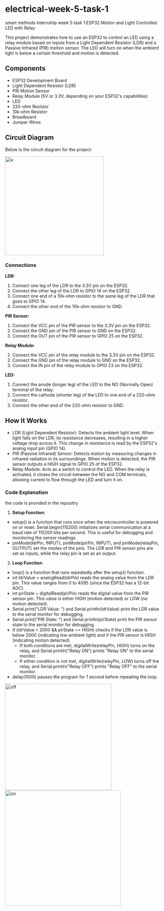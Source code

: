 # electrical-week-5-task-1

smart methods internship week 5 task 1:ESP32 Motion and Light Controlled LED with Relay

This project demonstrates how to use an ESP32 to control an LED using a relay module based on inputs from a Light Dependent Resistor (LDR) and a Passive Infrared (PIR) motion sensor. The LED will turn on when the ambient light is below a certain threshold and motion is detected.

## Components
- ESP32 Development Board
- Light Dependent Resistor (LDR)
- PIR Motion Sensor
- Relay Module (5V or 3.3V, depending on your ESP32's capabilities)
- LED
- 220-ohm Resistor
- 10k-ohm Resistor
- Breadboard
- Jumper Wires

## Circuit Diagram

Below is the circuit diagram for the project:

<img width="322" alt="u" src="https://github.com/user-attachments/assets/f5e04b1e-f726-4f0c-9762-c8a3a125d89a">

### Connections

**LDR:**
1. Connect one leg of the LDR to the 3.3V pin on the ESP32.
2. Connect the other leg of the LDR to GPIO 14 on the ESP32.
3. Connect one end of a 10k-ohm resistor to the same leg of the LDR that goes to GPIO 14.
4. Connect the other end of the 10k-ohm resistor to GND.

**PIR Sensor:**
1. Connect the VCC pin of the PIR sensor to the 3.3V pin on the ESP32.
2. Connect the GND pin of the PIR sensor to GND on the ESP32.
3. Connect the OUT pin of the PIR sensor to GPIO 25 on the ESP32.

**Relay Module:**
1. Connect the VCC pin of the relay module to the 3.3V pin on the ESP32.
2. Connect the GND pin of the relay module to GND on the ESP32.
3. Connect the IN pin of the relay module to GPIO 23 on the ESP32.

**LED:**
1. Connect the anode (longer leg) of the LED to the NO (Normally Open) terminal of the relay.
2. Connect the cathode (shorter leg) of the LED to one end of a 220-ohm resistor.
3. Connect the other end of the 220-ohm resistor to GND.

## How It Works

- LDR (Light Dependent Resistor): Detects the ambient light level. When light falls on the LDR, its resistance decreases, resulting in a higher voltage drop across it. This change in resistance is read by the ESP32's analog input pin (GPIO 14).
- PIR (Passive Infrared) Sensor: Detects motion by measuring changes in infrared radiation in its surroundings. When motion is detected, the PIR sensor outputs a HIGH signal to GPIO 25 of the ESP32.
- Relay Module: Acts as a switch to control the LED. When the relay is activated, it closes the circuit between the NO and COM terminals, allowing current to flow through the LED and turn it on.

### Code Explanation

the code is provided in the repositry 

1. **Setup Function**:
- setup() is a function that runs once when the microcontroller is powered on or reset.
Serial.begin(115200) initializes serial communication at a baud rate of 115200 bits per second. This is useful for debugging and monitoring the sensor readings.
- pinMode(ldrPin, INPUT), pinMode(pirPin, INPUT), and pinMode(relayPin, OUTPUT) set the modes of the pins. The LDR and PIR sensor pins are set as inputs, while the relay pin is set as an output.

2. **Loop Function**:
- loop() is a function that runs repeatedly after the setup() function.
- int ldrValue = analogRead(ldrPin) reads the analog value from the LDR pin. This value ranges from 0 to 4095 (since the ESP32 has a 12-bit ADC).
- int pirState = digitalRead(pirPin) reads the digital value from the PIR sensor pin. This value is either HIGH (motion detected) or LOW (no motion detected).
- Serial.print("LDR Value: ") and Serial.println(ldrValue) print the LDR value to the serial monitor for debugging.
- Serial.print("PIR State: ") and Serial.println(pirState) print the PIR sensor state to the serial monitor for debugging.
- if (ldrValue < 2000 && pirState == HIGH) checks if the LDR value is below 2000 (indicating low ambient light) and if the PIR sensor is HIGH (indicating motion detected).
   - If both conditions are met, digitalWrite(relayPin, HIGH) turns on the relay, and Serial.println("Relay ON") prints "Relay ON" to the serial monitor.
   - If either condition is not met, digitalWrite(relayPin, LOW) turns off the relay, and Serial.println("Relay OFF") prints "Relay OFF" to the serial monitor.
- delay(1000) pauses the program for 1 second before repeating the loop.
<img width="347" alt="off" src="https://github.com/user-attachments/assets/ffdb31a2-8d36-4fc3-9480-fb64af4a4a6e">
<img width="377" alt="on" src="https://github.com/user-attachments/assets/c173055c-e590-4f48-87fb-f782b4881a5b">
